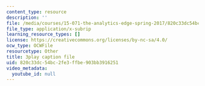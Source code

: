 ```yaml
---
content_type: resource
description: ''
file: /media/courses/15-071-the-analytics-edge-spring-2017/820c33dc54bc2fe3ffbe903bb3916251_JGetImYLis.srt
file_type: application/x-subrip
learning_resource_types: []
license: https://creativecommons.org/licenses/by-nc-sa/4.0/
ocw_type: OCWFile
resourcetype: Other
title: 3play caption file
uid: 820c33dc-54bc-2fe3-ffbe-903bb3916251
video_metadata:
  youtube_id: null
---
```

